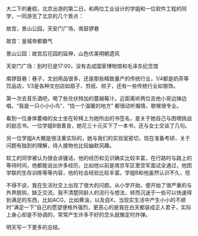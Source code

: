 大二下的暑假，北京出游的第二日，和两位工业设计的学姐和一位软件工程的同学，一同游览了北京的几个景点：

故宫，景山公园，天安门广场，南鼓锣巷

故宫：皇城帝都霸气

景山公园：故宫后花园的延伸，山色优美明朝遗风

天安门广场：到时已是17:00，没有去成国家博物馆和毛泽东纪念馆

南锣鼓巷：巷子，文创用品很多，还是那些精致量产的传统行业，1/4都是奶茶等饮品店，1/3是各种文创店如扇子、剪纸、梳子，还有一些传统行业如银饰。

第一次去音乐酒吧，喝了些兑伏特加的蔓越莓汁。近距离听两位吉他小哥边弹边唱，“我是一只小小小鸟”、“找一个温暖的地方” 都很动听煽情，歌喉很专业。

看到一位身体萎缩的女士坐在轮椅上为她所出的书签名，是关于她自己与困境挑战的励志书。一位学姐B很善良，她花三十元买下了一本书，还与女士交谈了几句。

另一位学姐A大概是很注重实际的，她与我们的实验室密切，现在准备考研，关于问题有独到的理解，待人接物也比较幽默风趣。

软工的同学被认为很会讲骚话，他的经历和见识确实比较丰富，在行路时与路上的等待时间，他都能说出许多经历，比如他以前是南京军区里空军面试全通过，他团学联的生存训练等等内容，他的社会经验比较丰富。学姐B和他虽然认识不久，但

不得不说，我在生活社交上出现了很大的问题。从小学开始，便开始了很严重的与外界脱钩，缺乏交流。我不清楚同龄人的流行与想法，转而沉迷于一些可以快速得到满足的东西，比如ACG，比如黄油，以及自X，当现实生活中产生小小的不顺时“满足一下”自己的愿望便格外强烈，更恶心的是我在白天都装成正人君子，实际上身心却是不协调的，常常产生许多不好的念头就像定时炸弹。

明天写一下更多的总结。